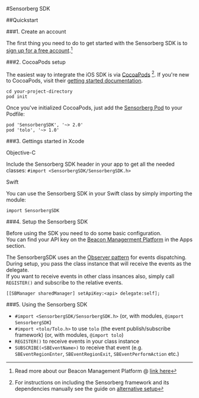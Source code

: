 #Sensorberg SDK

##Quickstart

###1. Create an account

The first thing you need to do to get started with the Sensorberg SDK is to [sign up for a free account](https://manage.sensorberg.com/#/signup).[^1]  

[^1]: Read more about our Beacon Management Platform @ [link here](https://link)

###2. CocoaPods setup

The easiest way to integrate the iOS SDK is via [CocoaPods](https://cocoapods.org/) [^2]. If you're new to CocoaPods, visit their [getting started documentation](https://guides.cocoapods.org/using/getting-started.html). 

````
cd your-project-directory    
pod init
````

Once you've initialized CocoaPods, just add the [Sensorberg Pod](https://cocoapods.org/pods/SensorbergSDK) to your Podfile:

````
pod 'SensorbergSDK', '~> 2.0'
pod 'tolo', '~> 1.0'
````
[^2]: For instructions on including the Sensorberg framework and its dependencies manually see the guide on [alternative setup](http://link)

###3. Gettings started in Xcode

Objective-C

Include the Sensorberg SDK header in your app to get all the needed classes:
`#import <SensorbergSDK/SensorbergSDK.h>`

Swift

You can use the Sensorberg SDK in your Swift class by simply importing the module:

`import SensorbergSDK`


###4. Setup the Sensorberg SDK

Before using the SDK you need to do some basic configuration.  
You can find your API key on the [Beacon Managerment Platform](https://manage.sensorberg.com) in the Apps section.

The SensorbergSDK uses an the [Observer pattern](http://codentrick.com/observer-pattern-in-mobile-eventbus-and-notificationcenter/) for events dispatching.  
During setup, you pass the class instance that will receive the events as the delegate.  
If you want to receive events in other class insances also, simply call `REGISTER()` and subscribe to the relative events.  

`[[SBManager sharedManager] setApiKey:<api> delegate:self];`


###5. Using the Sensorberg SDK

- `#import <SensorbergSDK/SensorbergSDK.h>` (or, with modules, `@import SensorbergSDK`)  
- `#import <tolo/Tolo.h>` to use `tolo` (the event publish/subscribe framework) (or, with modules, `@import tolo`)  
- `REGISTER()` to receive events in your class instance  
- `SUBSCRIBE(<SBEventName>)` to receive that event (e.g. `SBEventRegionEnter`, `SBEventRegionExit`, `SBEventPerformAction` etc.)  